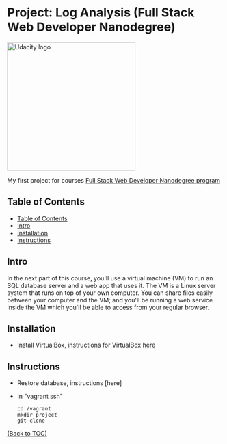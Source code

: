 # Project: Log Analysis (Full Stack Web Developer Nanodegree)

<a href="https://www.udacity.com/">
  <img src="https://s3-us-west-1.amazonaws.com/udacity-content/rebrand/svg/logo.min.svg" width="300" alt="Udacity logo">
</a>


My first project for courses [Full Stack Web Developer Nanodegree program](https://www.udacity.com/course/full-stack-web-developer-nanodegree--nd004)

## Table of Contents

- [Table of Contents](#table-of-contents)
- [Intro](#intro)
- [Installation](#installation)
- [Instructions](#instructions)

## Intro

In the next part of this course, you'll use a virtual machine (VM) to run an SQL database server and a web app that uses it. The VM is a Linux server system that runs on top of your own computer. You can share files easily between your computer and the VM; and you'll be running a web service inside the VM which you'll be able to access from your regular browser.

## Installation

- Install VirtualBox, instructions for VirtualBox [here](https://github.com/udacity/fullstack-nanodegree-vm)

## Instructions

- Restore database, instructions [here]
- In "vagrant ssh"

  `cd /vagrant`   
  `mkdir project`   
  `git clone`





[(Back to TOC)](#table-of-contents)